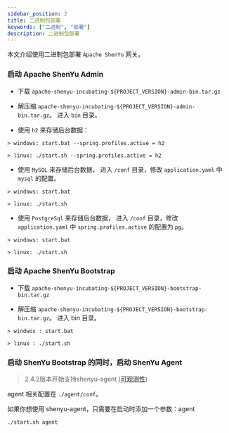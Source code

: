 ```yaml
---
sidebar_position: 2
title: 二进制包部署
keywords: ["二进制", "部署"]
description: 二进制包部署
---
```


本文介绍使用二进制包部署 `Apache ShenYu` 网关。


### 启动 Apache ShenYu Admin

* 下载 `apache-shenyu-incubating-${PROJECT_VERSION}-admin-bin.tar.gz`

* 解压缩 `apache-shenyu-incubating-${PROJECT_VERSION}-admin-bin.tar.gz`。 进入 `bin` 目录。

* 使用 `h2` 来存储后台数据：

```
> windows: start.bat --spring.profiles.active = h2

> linux: ./start.sh --spring.profiles.active = h2
```

* 使用 `MySQL` 来存储后台数据， 进入 `/conf` 目录，修改 `application.yaml` 中 `mysql` 的配置。

```
> windows: start.bat 

> linux: ./start.sh 
```

* 使用 `PostgreSql` 来存储后台数据， 进入 `/conf` 目录，修改 `application.yaml` 中 `spring.profiles.active` 的配置为 `pg`。

```
> windows: start.bat 

> linux: ./start.sh 
```

### 启动 Apache ShenYu Bootstrap

* 下载 `apache-shenyu-incubating-${PROJECT_VERSION}-bootstrap-bin.tar.gz`

* 解压缩 `apache-shenyu-incubating-${PROJECT_VERSION}-bootstrap-bin.tar.gz`。 进入 bin 目录。

```
> windwos : start.bat 

> linux : ./start.sh 
```

### 启动 ShenYu Bootstrap 的同时，启动 ShenYu Agent

> 2.4.2版本开始支持shenyu-agent ([可观测性](../user-guide/observability/observability.md))

agent 相关配置在 `./agent/conf`。

如果你想使用 shenyu-agent，只需要在启动时添加一个参数：agent

```shell
./start.sh agent
```
